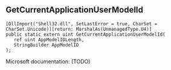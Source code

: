 ## GetCurrentApplicationUserModelId

```
[DllImport("Shell32.dll", SetLastError = true, CharSet = CharSet.Unicode)][return: MarshalAs(UnmanagedType.U4)]
public static extern uint GetCurrentApplicationUserModelId(
   ref uint AppModelIDLength,
   StringBuilder AppModelID
);
```

Microsoft documentation: (TODO)
